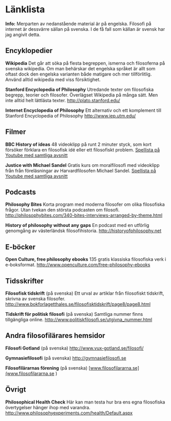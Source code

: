 # Länklista

**Info:** Merparten av nedanstående material är på engelska. Filosofi på internet är dessvärre sällan på svenska. I de få fall som källan är svensk har jag angivit detta. 

## Encyklopedier 

**Wikipedia**
Det går att söka på flesta begreppen, ismerna och filosoferna på svenska wikipedia. Om man behärskar det engelska språket är allt som oftast dock den engelska varianten både matigare och mer tillförlitlig. Använd alltid wikipedia med viss försiktighet. 

**Stanford Encyclopedia of Philosophy**
Utredande texter om filosofiska begrepp, teorier och filosofer. Överlägset Wikipedia på många sätt. Men inte alltid helt lättlästa texter. 
http://plato.stanford.edu/

<!--Stanford är ett anrikt universitet som har utvecklat sin filosofiencyklopedi sedan 90-talet.  -->


**Internet Encyclopedia of Philosophy**
Ett alternativ och ett komplement till Stanford Encyclopedia of Philosophy
http://www.iep.utm.edu/

## Filmer

**BBC History of ideas**
48 videoklipp på runt 2 minuter styck, som kort försöker förklara en filosofisk idé eller ett filosofiskt problem. [Spellista på Youtube med samtliga avsnitt](https://www.youtube.com/playlist?list=PLLiykcLllCgPE0q9BiMexLFj-1rq9GUwX)

**Justice with Michael Sandel**
Gratis kurs om moralfilosofi med videoklipp från från föreläsningar av Harvardfilosofen Michael Sandel. [Spellista på Youtube med samtliga avsnitt](https://www.youtube.com/playlist?list=PL30C13C91CFFEFEA6)

## Podcasts

**Philosophy Bites**
Korta program med moderna filosofer om olika filosofiska frågor. Utan tvekan den största podcasten om filosofi. 
http://philosophybites.com/340-bites-interviews-arranged-by-theme.html

**History of philosophy without any gaps**
En podcast med en utförlig genomgång av västerländsk filosofihistoria. 
http://historyofphilosophy.net

<!-- -->


## E-böcker

**Open Culture, free philosophy ebooks**
135 gratis klassiska filosofiska verk i e-boksformat. 
http://www.openculture.com/free-philosophy-ebooks

## Tidsskrifter

**Filosofisk tidskrift** (på svenska)
Ett urval av artiklar från filosofiskt tidskrift, skrivna av svenska filosofer. 
http://www.bokforlagetthales.se/filosofisktidskrift/page8/page8.html

**Tidskrift för politisk filosofi** (på svenska)
Samtliga nummer finns tillgängliga online.
http://www.politiskfilosofi.se/utgivna_nummer.html

## Andra filosofilärares hemsidor

**Filosofi Gotland** (på svenska)
http://www.vux-gotland.se/filosofi/

**Gymnasiefilosofi** (på svenska)
http://gymnasiefilosofi.se

**Filosofilärarnas förening** (på svenska)
[www.filosofilararna.se](www.filosofilararna.se
)

## Övrigt

**Philosophical Health Check**
Här kan man testa hur bra ens egna filosofiska övertygelser hänger ihop med varandra. 
http://www.philosophyexperiments.com/health/Default.aspx